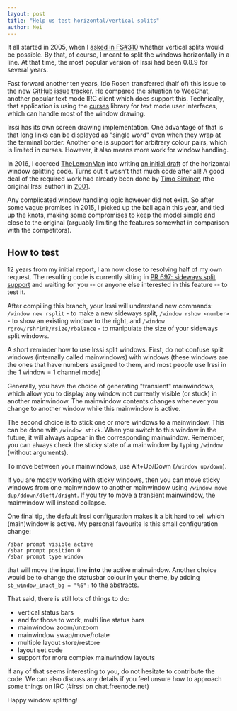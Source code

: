 ```yaml
---
layout: post
title: "Help us test horizontal/vertical splits"
author: Nei
---
```


It all started in 2005, when I [asked in FS#310](http://bugs.irssi.org/index.php?do=details&task_id=310) whether vertical splits would be possible. By that, of course, I meant to split the windows horizontally in a line. At that time, the most popular version of Irssi had been 0.8.9 for several years.


Fast forward another ten years, Ido Rosen transferred (half of) this issue to the new [GitHub issue tracker](https://github.com/irssi/irssi/issues/224). He compared the situation to WeeChat, another popular text mode IRC client which does support this. Technically, that application is using the [curses](https://en.wikipedia.org/wiki/Ncurses) library for text mode user interfaces, which can handle most of the window drawing.

Irssi has its own screen drawing implementation. One advantage of that is that long links can be displayed as "single word" even when they wrap at the terminal border. Another one is support for arbitrary colour pairs, which is limited in curses. However, it also means more work for window handling.

In 2016, I coerced [TheLemonMan](https://github.com/LemonBoy) into writing [an initial draft](https://github.com/irssi/irssi/pull/431) of the horizontal window splitting code. Turns out it wasn't that much code after all! A good deal of the required work had already been done by [Timo Sirainen](http://tss.iki.fi/) (the original Irssi author) in [2001](https://github.com/irssi/irssi/commit/adb7eced395ba88816a365768fee56e04a0a0ec5).

Any complicated window handling logic however did not exist. So after some vague promises in 2015, I picked up the ball again this year, and tied up the knots, making some compromises to keep the model simple and close to the original (arguably limiting the features somewhat in comparison with the competitors).

## How to test

12 years from my initial report, I am now close to resolving half of my own request. The resulting code is currently sitting in [PR 697: sideways split support](https://github.com/irssi/irssi/pull/697) and waiting for you -- or anyone else interested in this feature -- to test it.

After compiling this branch, your Irssi will understand new commands: `/window new rsplit` - to make a new sideways split, `/window rshow <number>` - to show an existing window to the right, and `/window rgrow/rshrink/rsize/rbalance` - to manipulate the size of your sideways split windows.

A short reminder how to use Irssi split windows. First, do not confuse split windows (internally called mainwindows) with windows (these windows are the ones that have numbers assigned to them, and most people use Irssi in the 1 window = 1 channel mode)

Generally, you have the choice of generating "transient" mainwindows, which allow you to display any window not currently visible (or stuck) in another mainwindow. The mainwindow contents changes whenever you change to another window while this mainwindow is active.

The second choice is to stick one or more windows to a mainwindow. This can be done with `/window stick`. When you switch to this window in the future, it will always appear in the corresponding mainwindow. Remember, you can always check the sticky state of a mainwindow by typing `/window` (without arguments). 

To move between your mainwindows, use Alt+Up/Down (`/window up/down`).

If you are mostly working with sticky windows, then you can move sticky windows from one mainwindow to another mainwindow using `/window move dup/ddown/dleft/dright`. If you try to move a transient mainwindow, the mainwindow will instead collapse.

One final tip, the default Irssi configuration makes it a bit hard to tell which (main)window is active. My personal favourite is this small configuration change:

```
/sbar prompt visible active
/sbar prompt position 0
/sbar prompt type window
```

that will move the input line **into** the active mainwindow. Another choice would be to change the statusbar colour in your theme, by adding `sb_window_inact_bg = "%6";` to the abstracts.

That said, there is still lots of things to do:

* vertical status bars
* and for those to work, multi line status bars
* mainwindow zoom/unzoom
* mainwindow swap/move/rotate
* multiple layout store/restore
* layout set code
* support for more complex mainwindow layouts

If any of that seems interesting to you, do not hesitate to contribute the code. We can also discuss any details if you feel unsure how to approach some things on IRC (#irssi on chat.freenode.net)

Happy window splitting!
